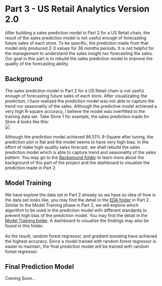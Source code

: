 # Part 3 - US Retail Analytics Version 2.0
After building a sales prediction model in Part 2 for a US Retail chain, the result of the sales prediction model is not useful enough of forecasting future sales of each store. To be specific, the prediction made from that model only produced 2-3 values for 36 months periods. It is not helpful for the management to understand the sales insight nor forecasting the sales. Our goal in this part is to rebuild the sales prediction model to improve the quality of the forecasting ability.

## Background
The sales prediction model in Part 2 for a US Retail chain is not useful enough of forecasting future sales of each store. After visualizating the prediction, I have realized the prediction model was not able to capture the trend nor seasonality of the sales. Although the predictive model achieved a very high R-square accuracy, I believe the model was overfitted to the training data set. Take Store 1 for example, the sales prediction made for Store 4 looks like this:
<br>
<img src="Background/store.png">
<br>
<br>
Although the prediction model achieved 86.51% R-Square after tuning, the prediction plot is flat and the model seems to have very high bias. In the effort of make high-quality sales forecast, we shall rebuild the sales prediction model which is able to capture trend and seasonality of the sales pattern. You may go to the [Background folder](Background) to learn more about the background of this part of the project and the dashboard to visualize the prediction made in Part 2.

## Model Training
We have explore the data set in Part 2 already so we have so idea of how is the data set looks like, you may find the detail in the [EDA folder](../USRetail/EDA) in Part 2. Similar to the Model Training phase in Part 2, we will explore which algorithm to be used in the prediction model with different standards to prevent high bias of the prediction model. You may find the detail in the [Model Training folder](ModelTraining). A dashboard to visualize the findings may also be found in this folder.
<br><br>
As the result, random forest regressor, and gradient boosting have achieved the highest accuracy. Since a model trained with random forest regressor is easier to maintain, the final prediction model will be trained with random forest regressor.

## Final Prediction Model
Coming Soon...


